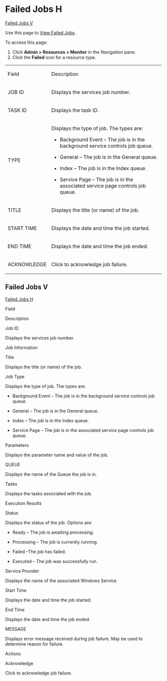 # <span id="Failed_Jobs_H"></span>Failed Jobs H

[Failed Jobs V](#Failed_Jobs_V)

<div class="use">

Use this page to [View Failed Jobs](../Use_Cases/View_Failed_Jobs.htm).

</div>

To access this page:

1.  Click **Admin \> Resources \> Monitor** in the *Navigation* pane.
2.  Click the <span style="font-weight: bold;">Failed</span> icon for a
    resource type.

<table>
<tbody>
<tr class="odd">
<td><p>Field</p></td>
<td><p>Description</p></td>
</tr>
<tr class="even">
<td><p>JOB ID</p></td>
<td><p>Displays the services job number.</p></td>
</tr>
<tr class="odd">
<td><p>TASK ID</p></td>
<td><p>Displays the task ID.</p></td>
</tr>
<tr class="even">
<td><p>TYPE</p></td>
<td><p>Displays the type of job. The types are:</p>
<ul>
<li><p>Background Event – The job is in the background service controls job queue.</p></li>
<li><p>General – The job is in the General queue.</p></li>
<li><p>Index – The job is in the Index queue.</p></li>
<li><p>Service Page – The job is in the associated service page controls job queue.</p></li>
</ul></td>
</tr>
<tr class="odd">
<td><p>TITLE</p></td>
<td><p>Displays the title (or name) of the job.</p></td>
</tr>
<tr class="even">
<td><p>START TIME</p></td>
<td><p>Displays the date and time the job started.</p></td>
</tr>
<tr class="odd">
<td><p>END TIME</p></td>
<td><p>Displays the date and time the job ended.</p></td>
</tr>
<tr class="even">
<td><p>ACKNOWLEDGE</p></td>
<td><p>Click to acknowledge job failure.</p></td>
</tr>
</tbody>
</table>

## <span id="Failed_Jobs_V"></span>Failed Jobs V

[Failed Jobs H](#Failed_Jobs_H)

Field

Description

Job ID

Displays the services job number.

Job Information

Title

Displays the title (or name) of the job.

Job Type

Displays the type of job. The types are:

  - Background Event – The job is in the background service controls job
    queue.

  - General – The job is in the General queue.

  - Index – The job is in the Index queue.

  - Service Page – The job is in the associated service page controls
    job queue.

Parameters

Displays the parameter name and value of the job.

QUEUE

Displays the name of the Queue the job is in.

Tasks

Displays the tasks associated with the job.

Execution Results

Status

Displays the status of the job. Options are:

  - Ready – The job is awaiting processing.

  - Processing – The job is currently running.

  - Failed –The job has failed.

  - Executed – The job was successfully run.

Service Provider

Displays the name of the associated Windows Service.

Start Time

Displays the date and time the job started.

End Time

Displays the date and time the job ended.

MESSAGE

Displays error message received during job failure. May be used to
determine reason for failure.

Actions

Acknowledge

Click to acknowledge job failure.
